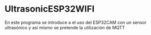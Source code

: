 # UltrasonicESP32WIFI
En este programa se introduce a el uso del ESP32CAM con un sensor ultrasónico y así mismo se pretende la utilización de MQTT
